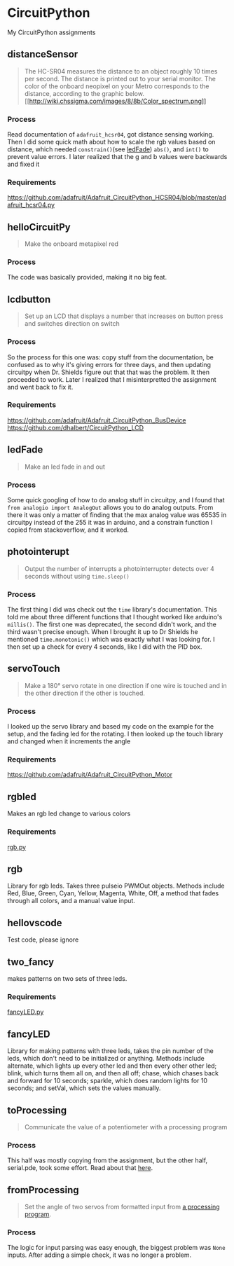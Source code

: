 # CircuitPython
My CircuitPython assignments

## distanceSensor
> The HC-SR04 measures the distance to an object roughly 10 times per second.
> The distance is printed out to your serial monitor.
> The color of the onboard neopixel on your Metro corresponds to the distance, according to the graphic below.
[[http://wiki.chssigma.com/images/8/8b/Color_spectrum.png]]

### Process
Read documentation of `adafruit_hcsr04`, got distance sensing working. Then I did some quick math about how to scale the rgb values based on distance, which needed `constrain()`(see [ledFade](#ledFade)) `abs()`, and `int()` to prevent value errors. I later realized that the g and b values were backwards and fixed it
### Requirements
https://github.com/adafruit/Adafruit_CircuitPython_HCSR04/blob/master/adafruit_hcsr04.py

## helloCircuitPy
> Make the onboard metapixel red
### Process
The code was basically provided, making it no big feat.

## lcdbutton
> Set up an LCD that displays a number that increases on button press and switches direction on switch
### Process
So the process for this one was: copy stuff from the documentation, be confused as to why it's giving errors for three days, and then updating circuitpy when Dr. Shields figure out that that was the problem. It then proceeded to work. Later I realized that I misinterpretted the assignment and went back to fix it.
### Requirements
https://github.com/adafruit/Adafruit_CircuitPython_BusDevice
https://github.com/dhalbert/CircuitPython_LCD

## ledFade
> Make an led fade in and out
### Process
Some quick googling of how to do analog stuff in circuitpy, and I found that <code>from analogio import AnalogOut</code> allows you to do analog outputs. From there it was only a matter of finding that the max analog value was 65535 in circuitpy instead of the 255 it was in arduino, and a constrain function I copied from stackoverflow, and it worked.

## photointerupt
> Output the number of interrupts a photointerrupter detects over 4 seconds without using `time.sleep()`
### Process
The first thing I did was check out the `time` library's documentation. This told me about three different functions that I thought worked like arduino's `millis()`. The first one was deprecated, the second didn't work, and the third wasn't precise enough. When I brought it up to Dr Shields he mentioned `time.monotonic()` which was exactly what I was looking for. I then set up a check for every 4 seconds, like I did with the PID box.

## servoTouch
> Make a 180° servo rotate in one direction if one wire is touched and in the other direction if the other is touched.
### Process
I looked up the servo library and based my code on the example for the setup, and the fading led for the rotating. I then looked up the touch library and changed when it increments the angle
### Requirements
https://github.com/adafruit/Adafruit_CircuitPython_Motor

## rgbled
Makes an rgb led change to various colors
### Requirements
[rgb.py](#rgb)

## rgb
Library for rgb leds. Takes three pulseio PWMOut objects. Methods include Red, Blue, Green, Cyan, Yellow, Magenta, White, Off, a method that fades through all colors, and a manual value input.

## hellovscode
Test code, please ignore

## two_fancy
makes patterns on two sets of three leds.
### Requirements
[fancyLED.py](#fancyLED)

## fancyLED
Library for making patterns with three leds, takes the pin number of the leds, which don't need to be initialized or anything. Methods include alternate, which lights up every other led and then every other other led; blink, which turns them all on, and then all off; chase, which chases back and forward for 10 seconds; sparkle, which does random lights for 10 seconds; and setVal, which sets the values manually.

## toProcessing
> Communicate the value of a potentiometer with a processing program
### Process
This half was mostly copying from the assignment, but the other half, serial.pde, took some effort. Read about that [here](https://github.com/sshanks49/Processing#serial). 

## fromProcessing
> Set the angle of two servos from formatted input from [a processing program](https://github.com/sshanks49/Processing#tocircuitpy).
### Process
The logic for input parsing was easy enough, the biggest problem was `None` inputs. After adding a simple check, it was no longer a problem.
